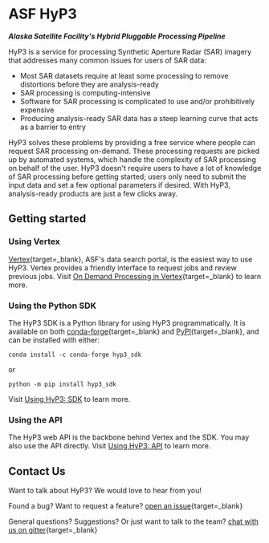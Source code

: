 # ASF HyP3

***Alaska Satellite Facility's Hybrid Pluggable Processing Pipeline***

HyP3 is a service for processing Synthetic Aperture Radar (SAR) imagery that addresses many common issues for users of
SAR data:

* Most SAR datasets require at least some processing to remove distortions before they are analysis-ready
* SAR processing is computing-intensive
* Software for SAR processing is complicated to use and/or prohibitively expensive
* Producing analysis-ready SAR data has a steep learning curve that acts as a barrier to entry

HyP3 solves these problems by providing a free service where people can request SAR processing on-demand. These
processing requests are picked up by automated systems, which handle the complexity of SAR processing on behalf of the
user. HyP3 doesn't require users to have a lot of knowledge of SAR processing before getting started; users only need to
submit the input data and set a few optional parameters if desired. With HyP3, analysis-ready products are just a few
clicks away.

## Getting started

### Using Vertex

[Vertex](https://search.asf.alaska.edu/){target=_blank}, ASF's data search portal, is the easiest way to use HyP3.
Vertex provides a friendly interface to request jobs and review previous jobs. Visit
[On Demand Processing in Vertex](https://search.asf.alaska.edu/#/?topic=onDemand){target=_blank} to learn more.

### Using the Python SDK

The HyP3 SDK is a Python library for using HyP3 programmatically. It is available on both
[conda-forge](https://anaconda.org/conda-forge/hyp3_sdk){target=_blank} and
[PyPI](https://pypi.org/project/hyp3-sdk/){target=_blank}, and can be installed with either:
```
conda install -c conda-forge hyp3_sdk
```

or
```
python -m pip install hyp3_sdk
```

Visit [Using HyP3: SDK](using/sdk.md) to learn more.

### Using the API

The HyP3 web API is the backbone behind Vertex and the SDK. You may also use the API directly. Visit
[Using HyP3: API](using/api.md) to learn more.

## Contact Us

Want to talk about HyP3? We would love to hear from you!

Found a bug? Want to request a feature?
[open an issue](https://github.com/ASFHyP3/ASFHyP3.github.io/issues/new){target=_blank}

General questions? Suggestions? Or just want to talk to the team?
[chat with us on gitter](https://gitter.im/ASFHyP3/community){target=_blank}
